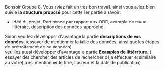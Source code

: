 Bonsoir Groupe 8. Vous aviez fait un très bon travail. ainsi vous aviez bien suivie **la structure proposé** pour cette 1er partie à savoir:
- Idéé du projet, Pertinence par rapport aux ODD, example de revue littéraire, description des données, approche.

Sinon veuillez développer d'avantage la partie **descriptions de vos données**. (essayer de mentionner la taille des données, ainsi que les étapes de prétraitement de ce données)  
veuillez aussi développer d'avantage la partie **Examples de littérature**. ( essayer des chercher des articles de rechercher déja effectuer et similaire au votre) ainsi mentionner le titre, l'auteur et la date de publication) 
